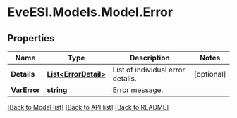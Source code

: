 # EveESI.Models.Model.Error

## Properties

Name | Type | Description | Notes
------------ | ------------- | ------------- | -------------
**Details** | [**List&lt;ErrorDetail&gt;**](ErrorDetail.md) | List of individual error details. | [optional] 
**VarError** | **string** | Error message. | 

[[Back to Model list]](../README.md#documentation-for-models) [[Back to API list]](../README.md#documentation-for-api-endpoints) [[Back to README]](../README.md)

